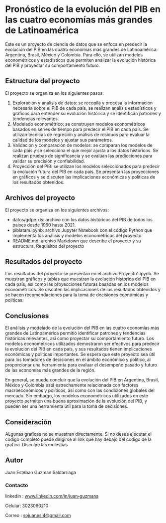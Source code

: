 # **Pronóstico de la evolución del PIB en las cuatro economías más grandes de Latinoamérica**

Este es un proyecto de ciencia de datos que se enfoca en predecir la evolución del PIB en las cuatro economías más grandes de Latinoamérica: Argentina, Brasil, México y Colombia. Para ello, se utilizan modelos econométricos y estadísticos que permiten analizar la evolución histórica del PIB y proyectar su comportamiento futuro.

## Estructura del proyecto

El proyecto se organiza en los siguientes pasos:

1.	Exploración y análisis de datos: se recopila y procesa la información necesaria sobre el PIB de cada país, se realizan análisis estadísticos y gráficos para entender su evolución histórica y se identifican patrones y tendencias relevantes.
2.	Modelado econométrico: se construyen modelos econométricos basados en series de tiempo para predecir el PIB en cada país. Se utilizan técnicas de regresión y análisis de residuos para evaluar la calidad de los modelos y ajustar sus parámetros.
3.	Validación y comparación de modelos: se comparan los modelos de cada país y se selecciona el que mejor ajusta a los datos históricos. Se realizan pruebas de significancia y se evalúan las predicciones para validar su precisión y confiabilidad.
4.	Proyección del PIB: se utilizan los modelos seleccionados para predecir la evolución futura del PIB en cada país. Se presentan las proyecciones en gráficos y se discuten las implicaciones económicas y políticas de los resultados obtenidos.

## Archivos del proyecto
El proyecto se organiza en los siguientes archivos:
*	datos/gdpe.xls: archivo con los datos históricos del PIB de todos los paises desde 1960 hasta 2021.
*	piblatam.ipynb: archivo Jupyter Notebook con el código Python que implementa los análisis y modelos econométricos del proyecto.
*	README.md: archivo Markdown que describe el proyecto y su estructura.
Requisitos del proyecto


## Resultados del proyecto

Los resultados del proyecto se presentan en el archivo Proyecto1.ipynb. Se muestran gráficos y tablas que muestran la evolución histórica del PIB en cada país, así como las proyecciones futuras basadas en los modelos econométricos. Se discuten las implicaciones de los resultados obtenidos y se hacen recomendaciones para la toma de decisiones económicas y políticas.

## Conclusiones

El análisis y modelado de la evolución del PIB en las cuatro economías más grandes de Latinoamérica permitió identificar patrones y tendencias históricas relevantes, así como proyectar su comportamiento futuro. Los modelos econométricos utilizados demostraron ser efectivos para predecir la evolución del PIB en cada país, y sus resultados tienen implicaciones económicas y políticas importantes. Se espera que este proyecto sea útil para los tomadores de decisiones en el ámbito económico y político, al proporcionar una herramienta para evaluar el desempeño pasado y futuro de las economías más grandes de la región.

En general, se puede concluir que la evolución del PIB en Argentina, Brasil, México y Colombia está estrechamente relacionada con factores macroeconómicos y políticos, así como con las condiciones globales del mercado. Sin embargo, los modelos econométricos utilizados en este proyecto permiten una buena aproximación de la evolución del PIB, y pueden ser una herramienta útil para la toma de decisiones.

## Consideración

ALgunas graficas no se muestran directamente. Si no desea ejecutar el codigo completo puede dirigirse al link que hay debajo del codigo de la grafica. Disculpe las molestias

## Autor

Juan Esteban Guzman Saldarriaga

### Contacto

linkedin : www.linkedin.com/in/juan-guzmans

Celular: 3023060210

Correo : sojuanesi4@gmail.com
